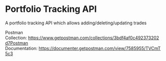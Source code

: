 # Portfolio Tracking API
A portfolio tracking API which allows adding/deleting/updating trades

Postman Collection: https://www.getpostman.com/collections/3bdf4af0c492373202d7Postman 
Documentation: https://documenter.getpostman.com/view/7585955/TVCmT5c3
